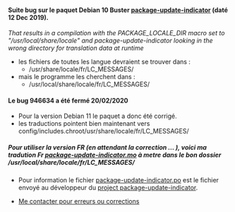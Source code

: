 
#### Suite bug sur le paquet Debian 10 Buster [ package-update-indicator](https://bugs.debian.org/cgi-bin/bugreport.cgi?bug=946634 "package-update-indicator is compiled with the wrong prefix") (daté 12 Dec 2019).
 *That results in a compilation with the PACKAGE_LOCALE_DIR macro set to "/usr/local/share/locale" and package-update-indicator looking in the wrong directory for translation data at runtime*

 - les fichiers de toutes les langue devraient se trouver dans :
   * /usr/share/locale/fr/LC_MESSAGES/
 - mais le programme les cherchent dans :
   * /usr/local/share/locale/fr/LC_MESSAGES/
   
####  Le bug 946634 a été fermé 20/02/2020
 * Pour la version Debian 11 le paquet a donc été corrigé.
 * les traductions pointent bien maintenant vers config/includes.chroot/usr/share/locale/fr/LC_MESSAGES/


##### Pour utiliser la version FR (en attendant la correction ... ), voici ma tradution Fr [package-update-indicator.mo](https://github.com/Bozosoft/demogit/blob/master/prg/lang/package-update-indicator.mo "fichier de langue : package-update-indicator.mo - Cliquez sur le bouton Download pour le télécharger") à metre dans le bon dossier /usr/local/share/locale/fr/LC_MESSAGES/

  * Pour information le fichier [package-update-indicator.po](https://github.com/Bozosoft/demogit/blob/master/prg/lang/package-update-indicator.po "fichier de langue : package-update-indicator.po - base de traduction") est le fichier envoyé au développeur du [project package-update-indicator](https://hg.guido-berhoerster.org/projects/package-update-indicator/ "logs du projet").

 * [Me contacter pour erreurs ou corrections](http://jc.etiemble.free.fr/ "Site Web perso")
